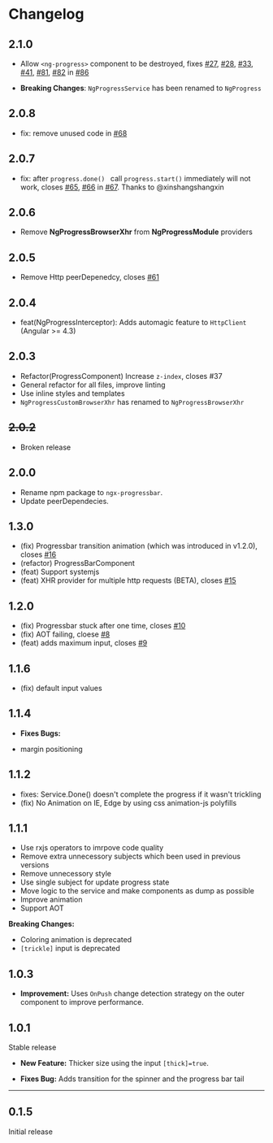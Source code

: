 # Changelog

## 2.1.0

 - Allow `<ng-progress>` component to be destroyed, fixes [#27](https://github.com/MurhafSousli/ngx-progressbar/issues/27), [#28](https://github.com/MurhafSousli/ngx-progressbar/issues/28), [#33](https://github.com/MurhafSousli/ngx-progressbar/issues/33), [#41](https://github.com/MurhafSousli/ngx-progressbar/issues/41), [#81](https://github.com/MurhafSousli/ngx-progressbar/issues/81), [#82](https://github.com/MurhafSousli/ngx-progressbar/issues/82) in [#86](https://github.com/MurhafSousli/ngx-progressbar/issues/68)

 - **Breaking Changes**: `NgProgressService` has been renamed to `NgProgress`

## 2.0.8

 - fix: remove unused code in [#68](https://github.com/MurhafSousli/ngx-progressbar/issues/68)

## 2.0.7

 - fix: after `progress.done() ` call `progress.start()` immediately will not work, closes [#65](https://github.com/MurhafSousli/ngx-progressbar/issues/65), [#66](https://github.com/MurhafSousli/ngx-progressbar/issues/66) in [#67](https://github.com/MurhafSousli/ngx-progressbar/issues/67). Thanks to @xinshangshangxin

## 2.0.6

 - Remove **NgProgressBrowserXhr** from **NgProgressModule** providers

## 2.0.5

 - Remove Http peerDepenedcy, closes [#61](https://github.com/MurhafSousli/ngx-progressbar/issues/61)

## 2.0.4

 - feat(NgProgressInterceptor): Adds automagic feature to `HttpClient` (Angular >= 4.3)

## 2.0.3

 - Refactor(ProgressComponent) Increase `z-index`, closes #37
 - General refactor for all files, improve linting
 - Use inline styles and templates
 - `NgProgressCustomBrowserXhr` has renamed to `NgProgressBrowserXhr`

## ~~2.0.2~~

 - Broken release

## 2.0.0

 - Rename npm package to `ngx-progressbar`.
 - Update peerDependecies.

## 1.3.0

 - (fix) Progressbar transition animation (which was introduced in v1.2.0), closes [#16](https://github.com/MurhafSousli/ngx-progressbar/issues/16)
 - (refactor) ProgressBarComponent
 - (feat) Support systemjs
 - (feat) XHR provider for multiple http requests (BETA), closes [#15](https://github.com/MurhafSousli/ngx-progressbar/issues/15)

## 1.2.0

 - (fix) Progressbar stuck after one time, closes [#10](https://github.com/MurhafSousli/ngx-progressbar/issues/10)
 - (fix) AOT failing, cloese [#8](https://github.com/MurhafSousli/ngx-progressbar/issues/8)
 - (feat) adds maximum input, closes [#9](https://github.com/MurhafSousli/ngx-progressbar/issues/9)

## 1.1.6

 - (fix) default input values

## 1.1.4

* **Fixes Bugs:** 
 - margin positioning

## 1.1.2

 - fixes: Service.Done() doesn't complete the progress if it wasn't trickling 
 - (fix) No Animation on IE, Edge by using css animation-js polyfills

## 1.1.1

 - Use rxjs operators to imrpove code quality
 - Remove extra unnecessory subjects which been used in previous versions
 - Remove unnecessory style
 - Use single subject for update progress state
 - Move logic to the service and make components as dump as possible 
 - Improve animation
 - Support AOT

 **Breaking Changes:**
 
 - Coloring animation is deprecated 
 - `[trickle]` input is deprecated 

## 1.0.3

* **Improvement:** Uses `OnPush` change detection strategy on the outer component to improve performance.

## 1.0.1

Stable release

* **New Feature:** Thicker size using the input `[thick]=true`.

* **Fixes Bug:** Adds transition for the spinner and the progress bar tail

*** 

## 0.1.5

Initial release
